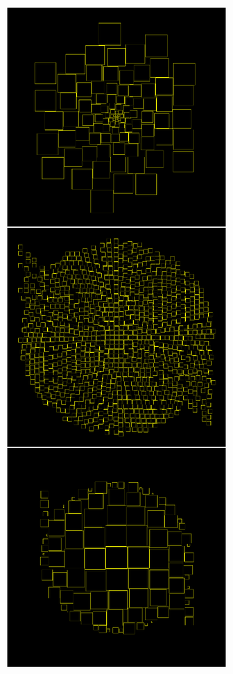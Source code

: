 ![Alt text](Examples/Example1.png?raw=true "Example1")
![Alt text](Examples/Example2.png?raw=true "Example2")
![Alt text](Examples/Example3.png?raw=true "Example3")
